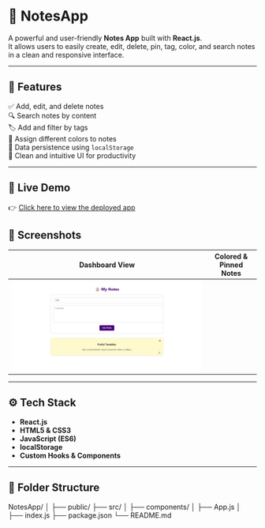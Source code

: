 # 📝 NotesApp

A powerful and user-friendly **Notes App** built with **React.js**.  
It allows users to easily create, edit, delete, pin, tag, color, and search notes in a clean and responsive interface.

---

## 🚀 Features

✅ Add, edit, and delete notes    
🔍 Search notes by content  
🏷️ Add and filter by tags  
🎨 Assign different colors to notes  
💾 Data persistence using `localStorage`  
🧠 Clean and intuitive UI for productivity

---


## 🚀 Live Demo

👉 [Click here to view the deployed app](https://fancy-cocada-f6d004.netlify.app/)

## 📸 Screenshots

| Dashboard View | Colored & Pinned Notes |
|----------------|------------------------|
| ![Screenshot1](./src/screenshot/screenshot1.png.jpeg) |



---

## ⚙️ Tech Stack

- **React.js**
- **HTML5 & CSS3**
- **JavaScript (ES6)**
- **localStorage**
- **Custom Hooks & Components**

---
## 🧠 Folder Structure

NotesApp/
│
├── public/
├── src/
│ ├── components/
│ ├── App.js
│ ├── index.js
├── package.json
└── README.md